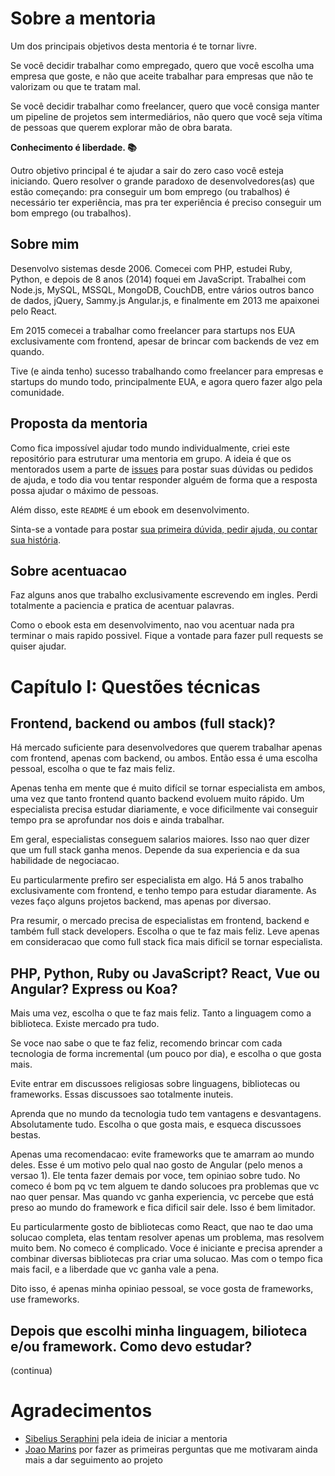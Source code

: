 # Sobre a mentoria

Um dos principais objetivos desta mentoria é te tornar livre.

Se você decidir trabalhar como empregado, quero que você escolha uma empresa que goste, e não que aceite trabalhar para empresas que não te valorizam ou que te tratam mal.

Se você decidir trabalhar como freelancer, quero que você consiga manter um pipeline de projetos sem intermediários, não quero que você seja vítima de pessoas que querem explorar mão de obra barata.

**Conhecimento é liberdade. 📚**

Outro objetivo principal é te ajudar a sair do zero caso você esteja iniciando. Quero resolver o grande paradoxo de desenvolvedores(as) que estão começando: pra conseguir um bom emprego (ou trabalhos) é necessário ter experiência, mas pra ter experiência é preciso conseguir um bom emprego (ou trabalhos).

## Sobre mim

Desenvolvo sistemas desde 2006. Comecei com PHP, estudei Ruby, Python, e depois de 8 anos (2014) foquei em JavaScript. Trabalhei com Node.js, MySQL, MSSQL, MongoDB, CouchDB, entre vários outros banco de dados, jQuery, Sammy.js Angular.js, e finalmente em 2013 me apaixonei pelo React.

Em 2015 comecei a trabalhar como freelancer para startups nos EUA exclusivamente com frontend, apesar de brincar com backends de vez em quando.

Tive (e ainda tenho) sucesso trabalhando como freelancer para empresas e startups do mundo todo, principalmente EUA, e agora quero fazer algo pela comunidade.

## Proposta da mentoria

Como fica impossível ajudar todo mundo individualmente, criei este repositório para estruturar uma mentoria em grupo. A ideia é que os mentorados usem a parte de [issues](https://github.com/hnordt/mentoring/issues) para postar suas dúvidas ou pedidos de ajuda, e todo dia vou tentar responder alguém de forma que a resposta possa ajudar o máximo de pessoas.

Além disso, este `README` é um ebook em desenvolvimento.

Sinta-se a vontade para postar [sua primeira dúvida, pedir ajuda, ou contar sua história](https://github.com/hnordt/mentoring/issues/new).

## Sobre acentuacao

Faz alguns anos que trabalho exclusivamente escrevendo em ingles. Perdi totalmente a paciencia e pratica de acentuar palavras.

Como o ebook esta em desenvolvimento, nao vou acentuar nada pra terminar o mais rapido possivel. Fique a vontade para fazer pull requests se quiser ajudar.

# Capítulo I: Questões técnicas

## Frontend, backend ou ambos (full stack)?

Há mercado suficiente para desenvolvedores que querem trabalhar apenas com frontend, apenas com backend, ou ambos. Então essa é uma escolha pessoal, escolha o que te faz mais feliz.

Apenas tenha em mente que é muito difícil se tornar especialista em ambos, uma vez que tanto frontend quanto backend evoluem muito rápido. Um especialista precisa estudar diariamente, e voce dificilmente vai conseguir tempo pra se aprofundar nos dois e ainda trabalhar.

Em geral, especialistas conseguem salarios maiores. Isso nao quer dizer que um full stack ganha menos. Depende da sua experiencia e da sua habilidade de negociacao.

Eu particularmente prefiro ser especialista em algo. Há 5 anos trabalho exclusivamente com frontend, e tenho tempo para estudar diaramente. As vezes faço alguns projetos backend, mas apenas por diversao.

Pra resumir, o mercado precisa de especialistas em frontend, backend e também full stack developers. Escolha o que te faz mais feliz. Leve apenas em consideracao que como full stack fica mais dificil se tornar especialista.

## PHP, Python, Ruby ou JavaScript? React, Vue ou Angular? Express ou Koa?

Mais uma vez, escolha o que te faz mais feliz. Tanto a linguagem como a biblioteca. Existe mercado pra tudo.

Se voce nao sabe o que te faz feliz, recomendo brincar com cada tecnologia de forma incremental (um pouco por dia), e escolha o que gosta mais.

Evite entrar em discussoes religiosas sobre linguagens, bibliotecas ou frameworks. Essas discussoes sao totalmente inuteis.

Aprenda que no mundo da tecnologia tudo tem vantagens e desvantagens. Absolutamente tudo. Escolha o que gosta mais, e esqueca discussoes bestas.

Apenas uma recomendacao: evite frameworks que te amarram ao mundo deles. Esse é um motivo pelo qual nao gosto de Angular (pelo menos a versao 1). Ele tenta fazer demais por voce, tem opiniao sobre tudo. No comeco é bom pq vc tem alguem te dando solucoes pra problemas que vc nao quer pensar. Mas quando vc ganha experiencia, vc percebe que está preso ao mundo do framework e fica dificil sair dele. Isso é bem limitador.

Eu particularmente gosto de bibliotecas como React, que nao te dao uma solucao completa, elas tentam resolver apenas um problema, mas resolvem muito bem. No comeco é complicado. Voce é iniciante e precisa aprender a combinar diversas bibliotecas pra criar uma solucao. Mas com o tempo fica mais facil, e a liberdade que vc ganha vale a pena.

Dito isso, é apenas minha opiniao pessoal, se voce gosta de frameworks, use frameworks.

## Depois que escolhi minha linguagem, bilioteca e/ou framework. Como devo estudar?

(continua)

# Agradecimentos

- [Sibelius Seraphini](https://twitter.com/sseraphini) pela ideia de iniciar a mentoria
- [Joao Marins](https://twitter.com/jgcmarins) por fazer as primeiras perguntas que me motivaram ainda mais a dar seguimento ao projeto
